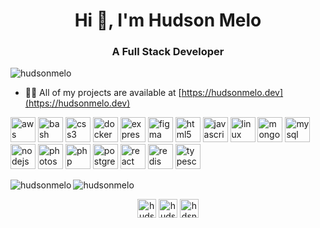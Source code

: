 <h1 align="center">Hi 👋, I'm Hudson Melo</h1>
<h3 align="center">A Full Stack Developer</h3>

<p align="left"> <img src="https://komarev.com/ghpvc/?username=hudsonmelo" alt="hudsonmelo" /> </p>

- 👨‍💻 All of my projects are available at [https://hudsonmelo.dev](https://hudsonmelo.dev)

<p align="left"><img src="https://devicons.github.io/devicon/devicon.git/icons/amazonwebservices/amazonwebservices-original-wordmark.svg" alt="aws" width="40" height="40"/> <img src="https://www.vectorlogo.zone/logos/gnu_bash/gnu_bash-icon.svg" alt="bash" width="40" height="40"/> <img src="https://devicons.github.io/devicon/devicon.git/icons/css3/css3-original-wordmark.svg" alt="css3" width="40" height="40"/> <img src="https://devicons.github.io/devicon/devicon.git/icons/docker/docker-original-wordmark.svg" alt="docker" width="40" height="40"/> <img src="https://devicons.github.io/devicon/devicon.git/icons/express/express-original-wordmark.svg" alt="express" width="40" height="40"/> <img src="https://www.vectorlogo.zone/logos/figma/figma-icon.svg" alt="figma" width="40" height="40"/> <img src="https://devicons.github.io/devicon/devicon.git/icons/html5/html5-original-wordmark.svg" alt="html5" width="40" height="40"/> <img src="https://devicons.github.io/devicon/devicon.git/icons/javascript/javascript-original.svg" alt="javascript" width="40" height="40"/> <img src="https://devicons.github.io/devicon/devicon.git/icons/linux/linux-original.svg" alt="linux" width="40" height="40"/> <img src="https://devicons.github.io/devicon/devicon.git/icons/mongodb/mongodb-original-wordmark.svg" alt="mongodb" width="40" height="40"/> <img src="https://devicons.github.io/devicon/devicon.git/icons/mysql/mysql-original-wordmark.svg" alt="mysql" width="40" height="40"/> <img src="https://devicons.github.io/devicon/devicon.git/icons/nodejs/nodejs-original-wordmark.svg" alt="nodejs" width="40" height="40"/> <img src="https://devicons.github.io/devicon/devicon.git/icons/photoshop/photoshop-plain.svg" alt="photoshop" width="40" height="40"/> <img src="https://devicons.github.io/devicon/devicon.git/icons/php/php-original.svg" alt="php" width="40" height="40"/> <img src="https://devicons.github.io/devicon/devicon.git/icons/postgresql/postgresql-original-wordmark.svg" alt="postgresql" width="40" height="40"/> <img src="https://devicons.github.io/devicon/devicon.git/icons/react/react-original-wordmark.svg" alt="react" width="40" height="40"/> <img src="https://devicons.github.io/devicon/devicon.git/icons/redis/redis-original-wordmark.svg" alt="redis" width="40" height="40"/> <img src="https://devicons.github.io/devicon/devicon.git/icons/typescript/typescript-original.svg" alt="typescript" width="40" height="40"/></p><img align="left" src="https://github-readme-stats.vercel.app/api/top-langs/?username=hudsonmelo&hide=html" alt="hudsonmelo" />

<img align="center" src="https://github-readme-stats.vercel.app/api?username=hudsonmelo&show_icons=true" alt="hudsonmelo" />

<p align="center">
<a href="https://twitter.com/hudsonmelo_" target="blank"><img align="center" src="https://cdn.jsdelivr.net/npm/simple-icons@3.0.1/icons/twitter.svg" alt="hudsonmelo_" height="30" width="30" /></a>
<a href="https://linkedin.com/in/hudsonmn" target="blank"><img align="center" src="https://cdn.jsdelivr.net/npm/simple-icons@3.0.1/icons/linkedin.svg" alt="hudsonmn" height="30" width="30" /></a>
<a href="https://instagram.com/hdsnmelo" target="blank"><img align="center" src="https://cdn.jsdelivr.net/npm/simple-icons@3.0.1/icons/instagram.svg" alt="hdsnmelo" height="30" width="30" /></a>
</p>
